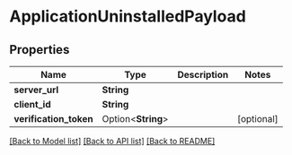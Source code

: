 # ApplicationUninstalledPayload

## Properties

Name | Type | Description | Notes
------------ | ------------- | ------------- | -------------
**server_url** | **String** |  | 
**client_id** | **String** |  | 
**verification_token** | Option<**String**> |  | [optional]

[[Back to Model list]](../README.md#documentation-for-models) [[Back to API list]](../README.md#documentation-for-api-endpoints) [[Back to README]](../README.md)


